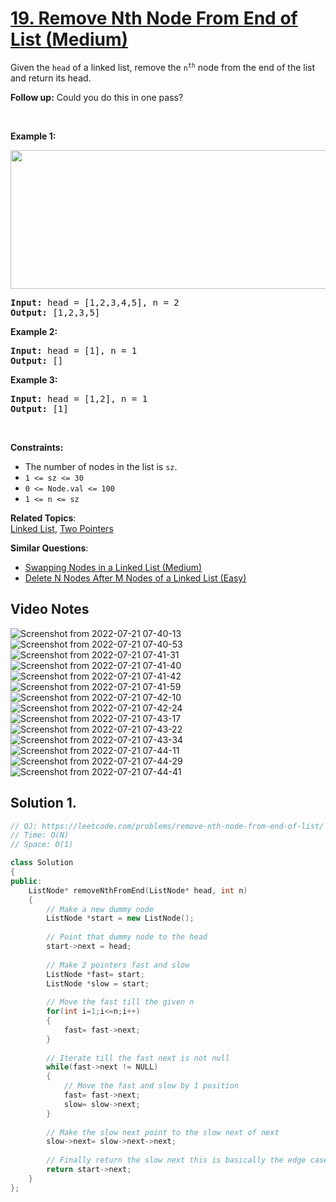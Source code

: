 # [19. Remove Nth Node From End of List (Medium)](https://leetcode.com/problems/remove-nth-node-from-end-of-list/)

<p>Given the <code>head</code> of a linked list, remove the <code>n<sup>th</sup></code> node from the end of the list and return its head.</p>

<p><strong>Follow up:</strong>&nbsp;Could you do this in one pass?</p>

<p>&nbsp;</p>
<p><strong>Example 1:</strong></p>
<img alt="" src="https://assets.leetcode.com/uploads/2020/10/03/remove_ex1.jpg" style="width: 542px; height: 222px;">
<pre><strong>Input:</strong> head = [1,2,3,4,5], n = 2
<strong>Output:</strong> [1,2,3,5]
</pre>

<p><strong>Example 2:</strong></p>

<pre><strong>Input:</strong> head = [1], n = 1
<strong>Output:</strong> []
</pre>

<p><strong>Example 3:</strong></p>

<pre><strong>Input:</strong> head = [1,2], n = 1
<strong>Output:</strong> [1]
</pre>

<p>&nbsp;</p>
<p><strong>Constraints:</strong></p>

<ul>
	<li>The number of nodes in the list is <code>sz</code>.</li>
	<li><code>1 &lt;= sz &lt;= 30</code></li>
	<li><code>0 &lt;= Node.val &lt;= 100</code></li>
	<li><code>1 &lt;= n &lt;= sz</code></li>
</ul>


**Related Topics**:  
[Linked List](https://leetcode.com/tag/linked-list/), [Two Pointers](https://leetcode.com/tag/two-pointers/)

**Similar Questions**:
* [Swapping Nodes in a Linked List (Medium)](https://leetcode.com/problems/swapping-nodes-in-a-linked-list/)
* [Delete N Nodes After M Nodes of a Linked List (Easy)](https://leetcode.com/problems/delete-n-nodes-after-m-nodes-of-a-linked-list/)

## Video Notes

![Screenshot from 2022-07-21 07-40-13](https://user-images.githubusercontent.com/37560890/180349234-5d3d9eaa-739c-469c-892f-d261326f6bda.png)
![Screenshot from 2022-07-21 07-40-53](https://user-images.githubusercontent.com/37560890/180349241-a9b11bef-e237-41c1-9f5b-57131606ee64.png)
![Screenshot from 2022-07-21 07-41-31](https://user-images.githubusercontent.com/37560890/180349244-8be996ff-407a-4cbb-8365-3a8f85c92f13.png)
![Screenshot from 2022-07-21 07-41-40](https://user-images.githubusercontent.com/37560890/180349246-cef37ee3-d9b0-47c7-83c8-ff63a20e0d91.png)
![Screenshot from 2022-07-21 07-41-42](https://user-images.githubusercontent.com/37560890/180349249-8489db4d-23e5-4a5a-9f0d-999b1c833f1b.png)
![Screenshot from 2022-07-21 07-41-59](https://user-images.githubusercontent.com/37560890/180349251-2952f698-df1a-4bc2-b6cf-804c221e7de6.png)
![Screenshot from 2022-07-21 07-42-10](https://user-images.githubusercontent.com/37560890/180349253-6dd5c675-f697-470a-aea0-91b5fdb2d506.png)
![Screenshot from 2022-07-21 07-42-24](https://user-images.githubusercontent.com/37560890/180349254-ec4728d9-7336-4c2c-b02a-e777bf459f94.png)
![Screenshot from 2022-07-21 07-43-17](https://user-images.githubusercontent.com/37560890/180349255-41ba4483-09ed-4b95-b3c8-aaa55ef380ab.png)
![Screenshot from 2022-07-21 07-43-22](https://user-images.githubusercontent.com/37560890/180349258-888f5e67-d752-48be-8d03-88ee56d11d08.png)
![Screenshot from 2022-07-21 07-43-34](https://user-images.githubusercontent.com/37560890/180349260-5915f082-1cc1-4243-afae-2c1242914412.png)
![Screenshot from 2022-07-21 07-44-11](https://user-images.githubusercontent.com/37560890/180349262-269162d3-3de5-4944-9a0e-b1033c4e501a.png)
![Screenshot from 2022-07-21 07-44-29](https://user-images.githubusercontent.com/37560890/180349266-c596fe18-c2c9-4763-adad-a2d1379c074f.png)
![Screenshot from 2022-07-21 07-44-41](https://user-images.githubusercontent.com/37560890/180349270-9c5fb848-38c6-4ca7-9043-497eddfda76c.png)


## Solution 1.

```cpp
// OJ: https://leetcode.com/problems/remove-nth-node-from-end-of-list/
// Time: O(N)
// Space: O(1)

class Solution 
{
public:
    ListNode* removeNthFromEnd(ListNode* head, int n) 
    {
        // Make a new dummy node
        ListNode *start = new ListNode();
        
        // Point that dummy node to the head
        start->next = head;
        
        // Make 2 pointers fast and slow
        ListNode *fast= start;
        ListNode *slow = start;
        
        // Move the fast till the given n
        for(int i=1;i<=n;i++)
        {
            fast= fast->next;
        }
        
        // Iterate till the fast next is not null
        while(fast->next != NULL)
        {
            // Move the fast and slow by 1 position
            fast= fast->next;
            slow= slow->next;
        }
        
        // Make the slow next point to the slow next of next
        slow->next= slow->next->next;
        
        // Finally return the slow next this is basically the edge case 
        return start->next;
    }
};

```
